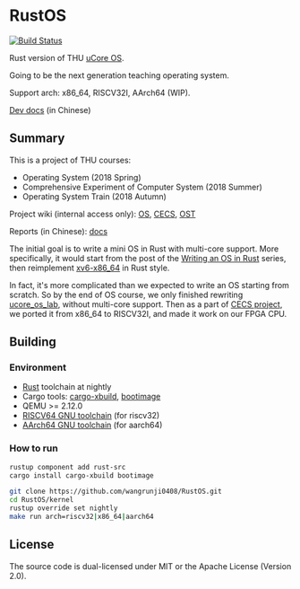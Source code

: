 # RustOS

[![Build Status](https://travis-ci.org/wangrunji0408/RustOS.svg?branch=master)](https://travis-ci.org/wangrunji0408/RustOS)

Rust version of THU [uCore OS](https://github.com/chyyuu/ucore_os_lab/).

Going to be the next generation teaching operating system.

Support arch: x86_64, RISCV32I, AArch64 (WIP).

[Dev docs](https://rucore.gitbook.io/rust-os-docs/) (in Chinese)

## Summary

This is a project of THU courses:

* Operating System (2018 Spring) 
* Comprehensive Experiment of Computer System (2018 Summer)
* Operating System Train (2018 Autumn)

Project wiki (internal access only): [OS](http://os.cs.tsinghua.edu.cn/oscourse/OS2018spring/projects/g11), [CECS](http://os.cs.tsinghua.edu.cn/oscourse/csproject2018/group05), [OST](http://os.cs.tsinghua.edu.cn/oscourse/OsTrain2018)

Reports (in Chinese): [docs](./docs)



The initial goal is to write a mini OS in Rust with multi-core support. More specifically, it would start from the post of the [Writing an OS in Rust](http://os.phil-opp.com) series, then reimplement [xv6-x86_64](https://github.com/jserv/xv6-x86_64) in Rust style.

In fact, it's more complicated than we expected to write an OS starting from scratch. So by the end of OS course, we only finished rewriting [ucore_os_lab](https://github.com/chyyuu/ucore_os_lab), without multi-core support. Then as a part of [CECS project](https://github.com/riscv-and-rust-and-decaf), we ported it from x86_64 to RISCV32I, and made it work on our FPGA CPU.

## Building

### Environment

* [Rust](https://www.rust-lang.org) toolchain at nightly
* Cargo tools: [cargo-xbuild](https://github.com/rust-osdev/cargo-xbuild), [bootimage](https://github.com/rust-osdev/bootimage)
* QEMU >= 2.12.0
* [RISCV64 GNU toolchain](https://www.sifive.com/products/tools/) (for riscv32)
* [AArch64 GNU toolchain](https://web.stanford.edu/class/cs140e/assignments/0-blinky/) (for aarch64)

### How to run

```bash
rustup component add rust-src
cargo install cargo-xbuild bootimage
```

```bash
git clone https://github.com/wangrunji0408/RustOS.git
cd RustOS/kernel
rustup override set nightly
make run arch=riscv32|x86_64|aarch64
```

## License

The source code is dual-licensed under MIT or the Apache License (Version 2.0).
